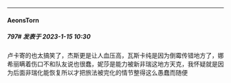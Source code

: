 

*****

####  AeonsTorn  
##### 797#       发表于 2023-1-15 10:30

卢卡寄的也太搞笑了，杰斯更是让人血压高，瓦斯卡纯是因为倒霉传错地方了，娜希丽瞒着伤口不和队友说也很蠢，妮莎是能力被新非瑞这地方天克，我怀疑就是因为后面非瑞化能恢复所以才把旅法被完化的情节整得这么愚蠢而随便

